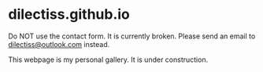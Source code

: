 # dilectiss.github.io

Do NOT use the contact form. It is currently broken. Please send an email to dilectiss@outlook.com instead.

This webpage is my personal gallery. It is under construction. 
